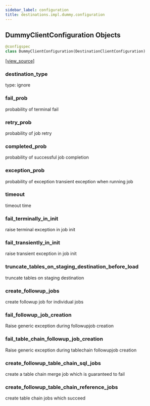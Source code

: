 ```yaml
---
sidebar_label: configuration
title: destinations.impl.dummy.configuration
---
```


## DummyClientConfiguration Objects

```python
@configspec
class DummyClientConfiguration(DestinationClientConfiguration)
```

[[view_source]](https://github.com/dlt-hub/dlt/blob/f0690715274590fc4cacf1165e3661aaa7af1c15/dlt/destinations/impl/dummy/configuration.py#L19)

### destination\_type

type: ignore

### fail\_prob

probability of terminal fail

### retry\_prob

probability of job retry

### completed\_prob

probability of successful job completion

### exception\_prob

probability of exception transient exception when running job

### timeout

timeout time

### fail\_terminally\_in\_init

raise terminal exception in job init

### fail\_transiently\_in\_init

raise transient exception in job init

### truncate\_tables\_on\_staging\_destination\_before\_load

truncate tables on staging destination

### create\_followup\_jobs

create followup job for individual jobs

### fail\_followup\_job\_creation

Raise generic exception during followupjob creation

### fail\_table\_chain\_followup\_job\_creation

Raise generic exception during tablechain followupjob creation

### create\_followup\_table\_chain\_sql\_jobs

create a table chain merge job which is guaranteed to fail

### create\_followup\_table\_chain\_reference\_jobs

create table chain jobs which succeed

